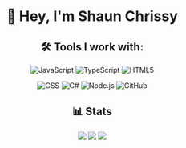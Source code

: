 <h1 align="center">👋 Hey, I'm Shaun Chrissy</h1>
<h2 align="center">🛠️ Tools I work with:</h2>
<p align="center">
   <img src="https://img.shields.io/badge/JavaScript-F7DF1E?style=for-the-badge&logo=javascript&logoColor=white" alt="JavaScript" />
   <img src="https://img.shields.io/badge/TypeScript-007ACC?style=for-the-badge&logo=typescript&logoColor=white" alt="TypeScript" />
   <img src="https://img.shields.io/badge/HTML5-E34F26?style=for-the-badge&logo=html5&logoColor=white" alt="HTML5" />
</p>
<p align="center">
   <img src="https://img.shields.io/badge/CSS-239120?&style=for-the-badge&logo=css3&logoColor=white" alt="CSS" />
   <img src="https://img.shields.io/badge/C%23-239120?style=for-the-badge&logo=c-sharp&logoColor=white" alt="C#" />
   <img src="https://img.shields.io/badge/node.js%20-%2343853D.svg?&style=for-the-badge&logo=node.js&logoColor=white" alt="Node.js" />
   <img src="https://img.shields.io/badge/github%20-%23121011.svg?&style=for-the-badge&logo=github&logoColor=white" alt="GitHub" />
</p>
<h2 align="center">📊 Stats</h2>
<p align="center">
   <img align="center" src="https://github-readme-stats.vercel.app/api?username=ShaunChrissy&show_icons=true&count_private=true&hide=issues&theme=transparent&hide_border=true"/>
   <img align="center" src="https://github-readme-stats.vercel.app/api/top-langs/?username=ShaunChrissy&hide=shell&layout=compact&theme=transparent&hide_border=true"/>
   <img align="center" src="https://github-readme-stats.vercel.app/api/wakatime?username=Shaun2177&theme=transparent&hide_border=true"/>
</p>
